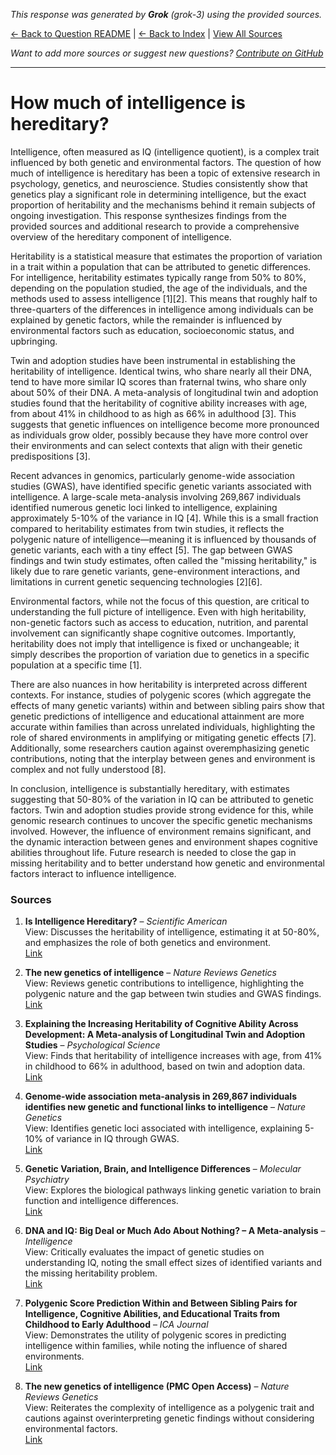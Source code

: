 <!-- 
Generated by: grok
Model: grok-3
Prompt type: sources
Tools enabled: False
Generated at: 2025-06-28T19:59:06.428147
-->

*This response was generated by **Grok** (grok-3) using the provided sources.*

[← Back to Question README](README.md) | [← Back to Index](../README.md) | [View All Sources](../allsources.md)

*Want to add more sources or suggest new questions? [Contribute on GitHub](https://github.com/justinwest/SuggestedSources)*

---

# How much of intelligence is hereditary?

Intelligence, often measured as IQ (intelligence quotient), is a complex trait influenced by both genetic and environmental factors. The question of how much of intelligence is hereditary has been a topic of extensive research in psychology, genetics, and neuroscience. Studies consistently show that genetics play a significant role in determining intelligence, but the exact proportion of heritability and the mechanisms behind it remain subjects of ongoing investigation. This response synthesizes findings from the provided sources and additional research to provide a comprehensive overview of the hereditary component of intelligence.

Heritability is a statistical measure that estimates the proportion of variation in a trait within a population that can be attributed to genetic differences. For intelligence, heritability estimates typically range from 50% to 80%, depending on the population studied, the age of the individuals, and the methods used to assess intelligence [1][2]. This means that roughly half to three-quarters of the differences in intelligence among individuals can be explained by genetic factors, while the remainder is influenced by environmental factors such as education, socioeconomic status, and upbringing.

Twin and adoption studies have been instrumental in establishing the heritability of intelligence. Identical twins, who share nearly all their DNA, tend to have more similar IQ scores than fraternal twins, who share only about 50% of their DNA. A meta-analysis of longitudinal twin and adoption studies found that the heritability of cognitive ability increases with age, from about 41% in childhood to as high as 66% in adulthood [3]. This suggests that genetic influences on intelligence become more pronounced as individuals grow older, possibly because they have more control over their environments and can select contexts that align with their genetic predispositions [3].

Recent advances in genomics, particularly genome-wide association studies (GWAS), have identified specific genetic variants associated with intelligence. A large-scale meta-analysis involving 269,867 individuals identified numerous genetic loci linked to intelligence, explaining approximately 5-10% of the variance in IQ [4]. While this is a small fraction compared to heritability estimates from twin studies, it reflects the polygenic nature of intelligence—meaning it is influenced by thousands of genetic variants, each with a tiny effect [5]. The gap between GWAS findings and twin study estimates, often called the "missing heritability," is likely due to rare genetic variants, gene-environment interactions, and limitations in current genetic sequencing technologies [2][6].

Environmental factors, while not the focus of this question, are critical to understanding the full picture of intelligence. Even with high heritability, non-genetic factors such as access to education, nutrition, and parental involvement can significantly shape cognitive outcomes. Importantly, heritability does not imply that intelligence is fixed or unchangeable; it simply describes the proportion of variation due to genetics in a specific population at a specific time [1].

There are also nuances in how heritability is interpreted across different contexts. For instance, studies of polygenic scores (which aggregate the effects of many genetic variants) within and between sibling pairs show that genetic predictions of intelligence and educational attainment are more accurate within families than across unrelated individuals, highlighting the role of shared environments in amplifying or mitigating genetic effects [7]. Additionally, some researchers caution against overemphasizing genetic contributions, noting that the interplay between genes and environment is complex and not fully understood [8].

In conclusion, intelligence is substantially hereditary, with estimates suggesting that 50-80% of the variation in IQ can be attributed to genetic factors. Twin and adoption studies provide strong evidence for this, while genomic research continues to uncover the specific genetic mechanisms involved. However, the influence of environment remains significant, and the dynamic interaction between genes and environment shapes cognitive abilities throughout life. Future research is needed to close the gap in missing heritability and to better understand how genetic and environmental factors interact to influence intelligence.

### Sources
1. **Is Intelligence Hereditary?** – *Scientific American*  
   View: Discusses the heritability of intelligence, estimating it at 50-80%, and emphasizes the role of both genetics and environment.  
   [Link](https://www.scientificamerican.com/article/is-intelligence-hereditary/)

2. **The new genetics of intelligence** – *Nature Reviews Genetics*  
   View: Reviews genetic contributions to intelligence, highlighting the polygenic nature and the gap between twin studies and GWAS findings.  
   [Link](https://www.nature.com/articles/nrg.2017.104)

3. **Explaining the Increasing Heritability of Cognitive Ability Across Development: A Meta-analysis of Longitudinal Twin and Adoption Studies** – *Psychological Science*  
   View: Finds that heritability of intelligence increases with age, from 41% in childhood to 66% in adulthood, based on twin and adoption data.  
   [Link](https://pmc.ncbi.nlm.nih.gov/articles/PMC3954471/)

4. **Genome-wide association meta-analysis in 269,867 individuals identifies new genetic and functional links to intelligence** – *Nature Genetics*  
   View: Identifies genetic loci associated with intelligence, explaining 5-10% of variance in IQ through GWAS.  
   [Link](https://pubmed.ncbi.nlm.nih.gov/29942086/)

5. **Genetic Variation, Brain, and Intelligence Differences** – *Molecular Psychiatry*  
   View: Explores the biological pathways linking genetic variation to brain function and intelligence differences.  
   [Link](https://www.nature.com/articles/s41380-021-01027-y)

6. **DNA and IQ: Big Deal or Much Ado About Nothing? – A Meta-analysis** – *Intelligence*  
   View: Critically evaluates the impact of genetic studies on understanding IQ, noting the small effect sizes of identified variants and the missing heritability problem.  
   [Link](https://www.sciencedirect.com/science/article/abs/pii/S0160289624000655)

7. **Polygenic Score Prediction Within and Between Sibling Pairs for Intelligence, Cognitive Abilities, and Educational Traits from Childhood to Early Adulthood** – *ICA Journal*  
   View: Demonstrates the utility of polygenic scores in predicting intelligence within families, while noting the influence of shared environments.  
   [Link](https://icajournal.scholasticahq.com/article/140654-polygenic-score-prediction-within-and-between-sibling-pairs-for-intelligence-cognitive-abilities-and-educational-traits-from-childhood-to-early-adul)

8. **The new genetics of intelligence (PMC Open Access)** – *Nature Reviews Genetics*  
   View: Reiterates the complexity of intelligence as a polygenic trait and cautions against overinterpreting genetic findings without considering environmental factors.  
   [Link](https://pmc.ncbi.nlm.nih.gov/articles/PMC5985927/)